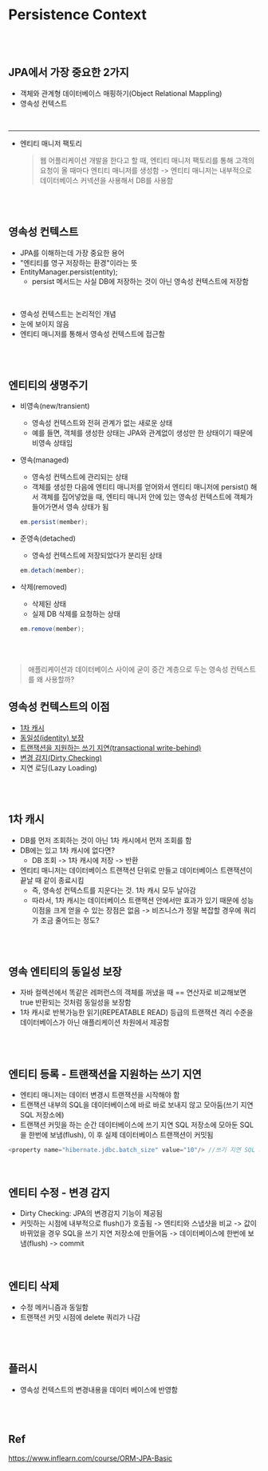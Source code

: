 # Persistence Context

<br>
<br>


## JPA에서 가장 중요한 2가지
* 객체와 관계형 데이터베이스 매핑하기(Object Relational Mappling)
* 영속성 컨텍스트

<br>


----
* 엔티티 매니저 팩토리
	> 웹 어플리케이션 개발을 한다고 할 때, 엔티티 매니저 팩토리를 통해 고객의 요청이 올 때마다 엔티티 매니저를 생성함 -> 엔티티 매니저는 내부적으로 데이터베이스 커넥션을 사용해서 DB를 사용함

<br>
<br>

## 영속성 컨텍스트
* JPA를 이해하는데 가장 중요한 용어
* "엔티티를 영구 저장하는 환경"이라는 뜻
* EntityManager.persist(entity);
	* persist 메서드는 사실 DB에 저장하는 것이 아닌 영속성 컨텍스트에 저장함

<br>

* 영속성 컨텍스트는 논리적인 개념
* 눈에 보이지 않음
* 엔티티 매니저를 통해서 영속성 컨텍스트에 접근함

<br>
<br>

## 엔티티의 생명주기
* 비영속(new/transient)
	* 영속성 컨텍스트와 전혀 관계가 없는 새로운 상태
	* 예를 들면, 객체를 생성한 상태는 JPA와 관계없이 생성만 한 상태이기 때문에 비영속 상태임
* 영속(managed)
	* 영속성 컨텍스트에 관리되는 상태
	* 객체를 생성한 다음에 엔티티 매니저를 얻어와서 엔티티 매니저에 persist() 해서 객체를 집어넣었을 때, 엔티티 매니저 안에 있는 영속성 컨텍스트에 객체가 들어가면서 영속 상태가 됨

	```java
	em.persist(member);
	```
   
* 준영속(detached)
	* 영속성 컨텍스트에 저장되었다가 분리된 상태

	```java
	em.detach(member);
	```
    
* 삭제(removed)
	* 삭제된 상태
	* 실제 DB 삭제를 요청하는 상태
	```java
	em.remove(member);
	```

<br>
<br>

> 애플리케이션과 데이터베이스 사이에 굳이 중간 계층으로 두는 영속성 컨텍스트를 왜 사용할까?  
## 영속성 컨텍스트의 이점 
* [1차 캐시](#1차-캐시)
* [동일성(identity) 보장](#영속-엔티티의-동일성-보장)
* [트랜잭션을 지원하는 쓰기 지연(transactional write-behind)](#엔티티-등록---트랜잭션을-지원하는-쓰기-지연)
* [변경 감지(Dirty Checking)](#엔티티-수정---변경-감지)
* 지연 로딩(Lazy Loading)


<br>
<br>

## 1차 캐시
* DB를 먼저 조회하는 것이 아닌 1차 캐시에서 먼저 조회를 함
* DB에는 있고 1차 캐시에 없다면?
	* DB 조회 -> 1차 캐시에 저장 -> 반환 
* 엔티티 매니저는 데이터베이스 트랜잭션 단위로 만들고 데이터베이스 트랜잭션이 끝날 때 같이 종료시킴
	* 즉, 영속성 컨텍스트를 지운다는 것. 1차 캐시 모두 날아감
	* 따라서, 1차 캐시는 데이터베이스 트랜잭션 안에서만 효과가 있기 때문에 성능 이점을 크게 얻을 수 있는 장점은 없음 -> 비즈니스가 정말 복잡할 경우에 쿼리가 조금 줄어드는 정도?

<br>
<br>


## 영속 엔티티의 동일성 보장
* 자바 컬렉션에서 똑같은 레퍼런스의 객체를 꺼냈을 때 == 연산자로 비교해보면 true 반환되는 것처럼 동일성을 보장함
* 1차 캐시로 반복가능한 읽기(REPEATABLE READ) 등급의 트랜잭션 격리 수준을 데이터베이스가 아닌 애플리케이션 차원에서 제공함

<br>
<br>


## 엔티티 등록 - 트랜잭션을 지원하는 쓰기 지연
* 엔티티 매니저는 데이터 변경시 트랜잭션을 시작해야 함
* 트랜잭션 내부의 SQL을 데이터베이스에 바로 바로 보내지 않고 모아둠(쓰기 지연 SQL 저장소에)
* 트랜잭션 커밋을 하는 순간 데이터베이스에 쓰기 지연 SQL 저장소에 모아둔 SQL을 한번에 보냄(flush), 이 후 실제 데이터베이스 트랜잭션이 커밋됨
```java
<property name="hibernate.jdbc.batch_size" value="10"/> //쓰기 지연 SQL 저장소의 쿼리를 트랜잭션 커밋했을 때 한번에 모아서 보내는 옵션
```

<br>


## 엔티티 수정 - 변경 감지
* Dirty Checking: JPA의 변경감지 기능이 제공됨
* 커밋하는 시점에 내부적으로 flush()가 호출됨 -> 엔티티와 스냅샷을 비교 -> 값이 바뀌었을 경우 SQL을 쓰기 지연 저장소에 만들어둠 -> 데이터베이스에 한번에 보냄(flush) -> commit

<br>

## 엔티티 삭제
* 수정 메커니즘과 동일함
* 트랜잭션 커밋 시점에 delete 쿼리가 나감


<br>
<br>


## 플러시
* 영속성 컨텍스트의 변경내용을 데이터 베이스에 반영함



<br>
<br>

## Ref
https://www.inflearn.com/course/ORM-JPA-Basic
